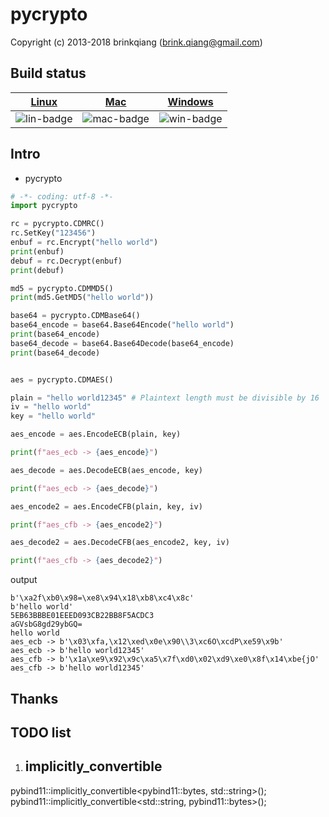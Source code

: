# pycrypto

Copyright (c) 2013-2018 brinkqiang (brink.qiang@gmail.com)


## Build status
| [Linux][lin-link] | [Mac][mac-link] | [Windows][win-link] |
| :---------------: | :----------------: | :-----------------: |
| ![lin-badge]      | ![mac-badge]       | ![win-badge]        |

[lin-badge]: https://github.com/brinkqiang/pycrypto/workflows/linux/badge.svg "linux build status"
[lin-link]:  https://github.com/brinkqiang/pycrypto/actions/workflows/linux.yml "linux build status"
[mac-badge]: https://github.com/brinkqiang/pycrypto/workflows/mac/badge.svg "mac build status"
[mac-link]:  https://github.com/brinkqiang/pycrypto/actions/workflows/mac.yml "mac build status"
[win-badge]: https://github.com/brinkqiang/pycrypto/workflows/win/badge.svg "win build status"
[win-link]:  https://github.com/brinkqiang/pycrypto/actions/workflows/win.yml "win build status"

## Intro

- pycrypto
```python
# -*- coding: utf-8 -*-
import pycrypto

rc = pycrypto.CDMRC()
rc.SetKey("123456")
enbuf = rc.Encrypt("hello world")
print(enbuf)
debuf = rc.Decrypt(enbuf)
print(debuf)

md5 = pycrypto.CDMMD5()
print(md5.GetMD5("hello world"))

base64 = pycrypto.CDMBase64()
base64_encode = base64.Base64Encode("hello world")
print(base64_encode)
base64_decode = base64.Base64Decode(base64_encode)
print(base64_decode)


aes = pycrypto.CDMAES()

plain = "hello world12345" # Plaintext length must be divisible by 16
iv = "hello world"
key = "hello world"

aes_encode = aes.EncodeECB(plain, key)

print(f"aes_ecb -> {aes_encode}")

aes_decode = aes.DecodeECB(aes_encode, key)

print(f"aes_ecb -> {aes_decode}")

aes_encode2 = aes.EncodeCFB(plain, key, iv)

print(f"aes_cfb -> {aes_encode2}")

aes_decode2 = aes.DecodeCFB(aes_encode2, key, iv)

print(f"aes_cfb -> {aes_decode2}")

```

output
```
b'\xa2f\xb0\x98=\xe8\x94\x18\xb8\xc4\x8c'
b'hello world'
5EB63BBBE01EEED093CB22BB8F5ACDC3
aGVsbG8gd29ybGQ=
hello world
aes_ecb -> b'\x03\xfa,\x12\xed\x0e\x90\\3\xc6O\xcdP\xe59\x9b'
aes_ecb -> b'hello world12345'
aes_cfb -> b'\x1a\xe9\x92\x9c\xa5\x7f\xd0\x02\xd9\xe0\x8f\x14\xbe{jO'
aes_cfb -> b'hello world12345'
```

## Thanks

## TODO list
1. ## implicitly_convertible 
pybind11::implicitly_convertible<pybind11::bytes, std::string>();
pybind11::implicitly_convertible<std::string, pybind11::bytes>();

